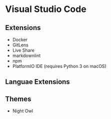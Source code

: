 # Visual Studio Code

## Extensions

* Docker
* GitLens
* Live Share
* markdownlint
* npm
* PlatformIO IDE (requires Python 3 on macOS)

## Languae Extensions

## Themes

* Night Owl